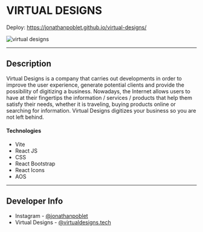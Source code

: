 # VIRTUAL DESIGNS

Deploy: https://jonathanpoblet.github.io/virtual-designs/

![virtual designs](https://github.com/user-attachments/assets/136e8d3b-6dd1-411b-a205-e05ba8b8f8eb)

---


## Description

Virtual Designs is a company that carries out developments in order to improve the user experience, generate potential clients and provide the possibility of digitizing a business. Nowadays, the Internet allows users to have at their fingertips the information / services / products that help them satisfy their needs, whether it is traveling, buying products online or searching for information. Virtual Designs digitizes your business so you are not left behind.

#### Technologies

- Vite
- React JS
- CSS
- React Bootstrap
- React Icons
- AOS

---

## Developer Info

- Instagram - [@jonathanpoblet](https://www.instagram.com/jonathan_poblet/)
- Virtual Designs - [@virtualdesigns.tech](https://www.instagram.com/virtualdesigns.tech/)
